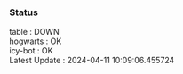 ### Status


table : DOWN  
hogwarts : OK  
icy-bot : OK  
Latest Update : 2024-04-11 10:09:06.455724

